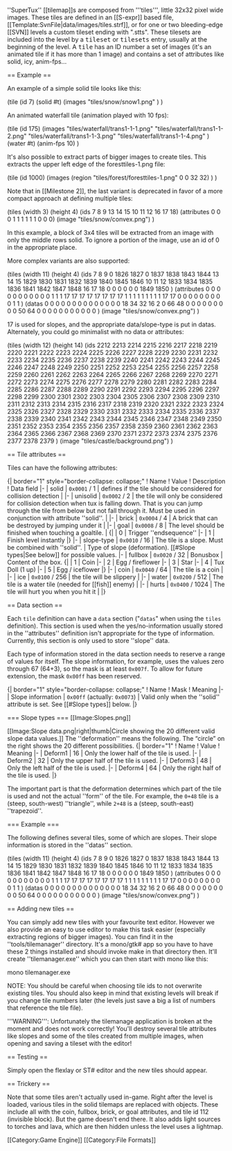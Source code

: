 ''SuperTux'' [[tilemap]]s are composed from '''tiles''', little 32x32 pixel wide images. These tiles are defined in an [[S-expr]] based file, [[Template:SvnFile|data/images/tiles.strf]], or for one or two bleeding-edge [[SVN]] levels a custom tileset ending with ".stts". These tilesets are included into the level by a <tt>tileset</tt> or <tt>tilesets</tt> entry, usually at the beginning of the level.
A <tt>tile</tt> has an ID number a set of images (it's an animated tile if it has more than 1 image) and contains a set of attributes like solid, icy, anim-fps...

== Example ==

An example of a simple solid tile looks like this:

 (tile
   (id 7)
   (solid #t)
   (images
     "tiles/snow/snow1.png"
   )
 )

An animated waterfall tile (animation played with 10 fps):

 (tile
   (id 175)
   (images
     "tiles/waterfall/trans1-1-1.png"
     "tiles/waterfall/trans1-1-2.png"
     "tiles/waterfall/trans1-1-3.png"
     "tiles/waterfall/trans1-1-4.png"
   )
   (water #t)
   (anim-fps 10)
 )

It's also possible to extract parts of bigger images to create tiles. This extracts the upper left edge of the foresttiles-1.png file:

 (tile
   (id 1000)
   (images
     (region "tiles/forest/foresttiles-1.png" 0 0 32 32)
   )
 )

Note that in [[Milestone 2]], the last variant is deprecated in favor of a more compact approach at defining multiple tiles:

 (tiles
   (width 3)
   (height 4)
   (ids  7  8  9
        13 14 15
        10 11 12
        16 17 18)
   (attributes 0 0 0
               1 1 1
               1 1 1
               0 0 0)
   (image "tiles/snow/convex.png")
 )

In this example, a block of 3x4 tiles will be extracted from an image with only the middle rows solid. To ignore a portion of the image, use an id of 0 in the appropriate place.

More complex variants are also supported:

 (tiles
   (width 11)
   (height 4)
   (ids
     7  8  9  0    1826 1827 0    1837 1838 1843 1844
     13 14 15 1829 1830 1831 1832 1839 1840 1845 1846
     10 11 12 1833 1834 1835 1836 1841 1842 1847 1848
     16 17 18 0    0    0    0    0    0    1849 1850
   )
   (attributes
     0 0 0 0  0  0  0  0  0  0  0
     1 1 1 17 17 17 17 17 17 17 17
     1 1 1 1  1  1  1  1  1  17 17
     0 0 0 0  0  0  0  0  0  1  1
   )
   (datas
     0 0 0 0  0  0  0  0 0 0  0
     0 0 0 18 34 32 16 2 0 66 48
     0 0 0 0  0  0  0  0 0 50 64
     0 0 0 0  0  0  0  0 0 0  0
   )
   (image "tiles/snow/convex.png")
 )

17 is used for slopes, and the appropriate data/slope-type is put in datas. 
Alternately, you could go minimalist with no data or attributes:

 (tiles
   (width  12)
   (height 14)
   (ids 
      2212 2213 2214 2215 2216 2217 2218 2219 2220 2221 2222 2223 
      2224 2225 2226 2227 2228 2229 2230 2231 2232 2233 2234 2235 
      2236 2237 2238 2239 2240 2241 2242 2243 2244 2245 2246 2247 
      2248 2249 2250 2251 2252 2253 2254 2255 2256 2257 2258 2259 
      2260 2261 2262 2263 2264 2265 2266 2267 2268 2269 2270 2271 
      2272 2273 2274 2275 2276 2277 2278 2279 2280 2281 2282 2283 
      2284 2285 2286 2287 2288 2289 2290 2291 2292 2293 2294 2295 
      2296 2297 2298 2299 2300 2301 2302 2303 2304 2305 2306 2307 
      2308 2309 2310 2311 2312 2313 2314 2315 2316 2317 2318 2319 
      2320 2321 2322 2323 2324 2325 2326 2327 2328 2329 2330 2331 
      2332 2333 2334 2335 2336 2337 2338 2339 2340 2341 2342 2343 
      2344 2345 2346 2347 2348 2349 2350 2351 2352 2353 2354 2355 
      2356 2357 2358 2359 2360 2361 2362 2363 2364 2365 2366 2367 
      2368 2369 2370 2371 2372 2373 2374 2375 2376 2377 2378 2379
   )
   (image "tiles/castle/background.png")
 )

== Tile attributes ==

Tiles can have the following attributes:

{| border="1" style="border-collapse: collapse;"
! Name
! Value
! Description
! Data field
|-
| solid
| <code>0x0001</code>&nbsp;/ 1
| defines if the tile should be considered for collision detection
|
|-
| unisolid
| <code>0x0002</code>&nbsp;/ 2
| the tile will only be considered for collision detection when tux is falling down. That is you can jump through the tile from below but not fall through it. Must be used in conjunction with attribute ''solid''.
|
|-
| brick
| <code>0x0004</code>&nbsp;/ 4
| A brick that can be destroyed by jumping under it
|
|-
| goal
| <code>0x0008</code>&nbsp;/ 8
| The level should be finished when touching a goaltile.
| 
{|
| 0
| Trigger ''endsequence''
|-
| 1
| Finish level instantly
|}
|-
| slope-type
| <code>0x0010</code>&nbsp;/ 16
| The tile is a slope. Must be combined with ''solid''.
| Type of slope (deformation). [[#Slope types|See below]] for possible values.
|-
| fullbox
| <code>0x0020</code>&nbsp;/ 32
| Bonusbox
| Content of the box.
{|
| 1
| Coin
|-
| 2
| Egg&nbsp;/ fireflower
|-
| 3
| Star
|-
| 4
| Tux Doll (1&nbsp;up)
|-
| 5
| Egg&nbsp;/ iceflower
|}
|-
| coin
| <code>0x0040</code>&nbsp;/ 64
| The tile is a coin
|
|-
| ice
| <code>0x0100</code>&nbsp;/ 256
| the tile will be slippery 
|
|-
| water
| <code>0x0200</code>&nbsp;/ 512
| The tile is a water tile (needed for [[fish]] enemy)
|
|-
| hurts
| <code>0x0400</code>&nbsp;/ 1024
| The tile will hurt you when you hit it
|
|}

== Data section ==

Each <code>tile</code> definition can have a <code>data</code> section ("<code>datas</code>" when using the <code>tiles</code> definition). This section is used when the yes/no-information usually stored in the ''attributes'' definition isn't appropriate for the type of information. Currently, this section is only used to store ''slope'' data.

Each type of information stored in the data section needs to reserve a range of values for itself. The slope information, for example, uses the values zero through 67 (64+3), so the mask is at least <code>0x007f</code>. To allow for future extension, the mask <code>0x00ff</code> has been reserved.

{| border="1" style="border-collapse: collapse;"
! Name
! Mask
! Meaning
|-
| Slope information
| <code>0x00ff</code> (actually: <code>0x0073</code>)
| Valid only when the ''solid'' attribute is set. See [[#Slope types]] below.
|}

=== Slope types ===
[[Image:Slopes.png]]

[[Image:Slope data.png|right|thumb|Circle showing the 20&nbsp;different valid slope data values.]]
The ''deformation'' means the following. The “circle” on the right shows the 20&nbsp;different possibilities.
{| border="1"
! Name
! Value
! Meaning
|-
| Deform1
| 16
| Only the lower half of the tile is used.
|-
| Deform2
| 32
| Only the upper half of the tile is used.
|-
| Deform3
| 48
| Only the left half of the tile is used.
|-
| Deform4
| 64
| Only the right half of the tile is used.
|}

The important part is that the deformation determines which part of the tile is used and not the actual ''form'' of the tile. For example, the <code>0+48</code> tile is a (steep, south-west) ''triangle'', while <code>2+48</code> is a (steep, south-east) ''trapezoid''.

=== Example ===

The following defines several tiles, some of which are slopes. Their slope information is stored in the ''datas'' section.

  (tiles
    (width 11)
    (height 4)
    (ids
      7  8  9  0    1826 1827 0    1837 1838 1843 1844
      13 14 15 1829 1830 1831 1832 1839 1840 1845 1846
      10 11 12 1833 1834 1835 1836 1841 1842 1847 1848
      16 17 18 0    0    0    0    0    0    1849 1850
    )
    (attributes
      0 0 0 0  0  0  0  0  0  0  0
      1 1 1 17 17 17 17 17 17 17 17
      1 1 1 1  1  1  1  1  1  17 17
      0 0 0 0  0  0  0  0  0  1  1
    )
    (datas
      0 0 0 0  0  0  0  0 0 0  0
      0 0 0 18 34 32 16 2 0 66 48
      0 0 0 0  0  0  0  0 0 50 64
      0 0 0 0  0  0  0  0 0 0  0
    )
    (image "tiles/snow/convex.png")
  )

== Adding new tiles ==

You can simply add new tiles with your favourite text editor. However we also provide an easy to use editor to make this task easier (especially extracting regions of bigger images). You can find it in the ''tools/tilemanager'' directory. It's a mono/gtk# app so you have to have these 2 things installed and should invoke make in that directory then. It'll create ''tilemanager.exe'' which you can then start with mono like this:

 mono tilemanager.exe

NOTE: You should be careful when choosing tile ids to not overwrite existing tiles. You should also keep in mind that existing levels will break if you change tile numbers later (the levels just save a big a list of numbers that reference the tile file).

'''WARNING''': Unfortunately the tilemanage application is broken at the moment and does not work correctly! You'll destroy several tile attributes like slopes and some of the tiles created from multiple images, when opening and saving a tileset with the editor!

== Testing ==

Simply open the flexlay or ST# editor and the new tiles should appear.

== Trickery ==

Note that some tiles aren't actually used in-game. Right after the level is loaded, various tiles in the solid tilemaps are replaced with objects. These include all with the coin, fullbox, brick, or goal attributes, and tile id 112 (invisible block). But the game doesn't end there. It also adds light sources to torches and lava, which are then hidden unless the level uses a lightmap.

[[Category:Game Engine]]
[[Category:File Formats]]
